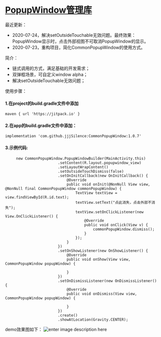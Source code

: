 # [PopupWindow管理库](https://github.com/jjjSilence/CommonPopupWindow)

最近更新：
- 2020-07-24，解决setOutsideTouchable无效问题。最终效果：PopupWindow显示时，点击外部视图不可取消PopupWindow的显示。
- 2020-07-23，重构项目，简化CommonPopupWindow的使用方式。

简介：
- 链式调用的方式，满足基础的开发需求；
- 双弹框场景，可自定义window alpha；
- 解决setOutsideTouchable无效问题；

使用步骤：
#### 1.在project的build.gradle文件中添加 
```
maven { url 'https://jitpack.io' }
```
     
#### 2.在app的build.gradle文件中添加：
```
implementation 'com.github.jjjSilence:CommonPopupWindow:1.0.7'
```

#### 3.示例代码:
```
     new CommonPopupWindow.PopupWindowBuilder(MainActivity.this)
                        .setContent(R.layout.popupwindow_view)
                        .setLayoutWrapContent()
                        .setOutsideTouchDismiss(false)
                        .setOnInitCallback(new OnInitCallback() {
                            @Override
                            public void onInit(@NonNull View view, @NonNull final CommonPopupWindow commonPopupWindow) {
                                TextView textView = view.findViewById(R.id.text);
                                textView.setText("点此消失，点击外部不消失");
                                textView.setOnClickListener(new View.OnClickListener() {
                                    @Override
                                    public void onClick(View v) {
                                        commonPopupWindow.dismiss();
                                    }
                                });
                            }
                        })
                        .setOnShowListener(new OnShowListener() {
                            @Override
                            public void onShow(View view, CommonPopupWindow popupWindow) {
                                
                            }
                        })
                        .setOnDismissListener(new OnDismissListener() {
                            @Override
                            public void onDismiss(View view, CommonPopupWindow popupWindow) {
                                
                            }
                        })
                        .create()
                        .showAtLocation(Gravity.CENTER);

```

demo效果图如下：
![enter image description here](https://github.com/jjjSilence/SmartPopupWindow/blob/master/demo.gif)
